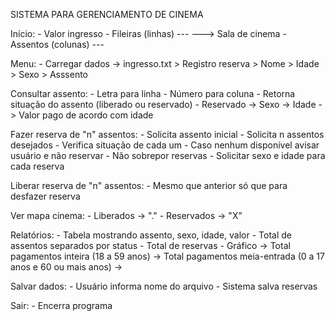 SISTEMA PARA GERENCIAMENTO DE CINEMA

Início:
	- Valor ingresso
	- Fileiras (linhas)  ---
					 ---> Sala de cinema
	- Assentos (colunas) ---

Menu:
	- Carregar dados
		-> ingresso.txt
			> Registro reserva
			> Nome
			> Idade
			> Sexo
			> Asssento

Consultar assento:
	- Letra para linha
	- Número para coluna
	- Retorna situação do assento (liberado ou reservado)
	- Reservado
		-> Sexo
		-> Idade
		-> Valor pago de acordo com idade

Fazer reserva de "n" assentos:
	- Solicita assento inicial
	- Solicita n assentos desejados
	- Verifica situação de cada um
	- Caso nenhum disponível avisar usuário e não reservar
	- Não sobrepor reservas
	- Solicitar sexo e idade para cada reserva

Liberar reserva de "n" assentos:
	- Mesmo que anterior só que para desfazer reserva

Ver mapa cinema:
	- Liberados
		-> "."
	- Reservados
		-> "X"

Relatórios:
	- Tabela mostrando assento, sexo, idade, valor
	- Total de assentos separados por status
	- Total de reservas
	- Gráfico
		-> Total pagamentos inteira (18 a 59 anos)
		-> Total pagamentos meia-entrada (0 a 17 anos e 60 ou mais anos)
		-> 

Salvar dados:
	- Usuário informa nome do arquivo
	- Sistema salva reservas

Sair:
	- Encerra programa
